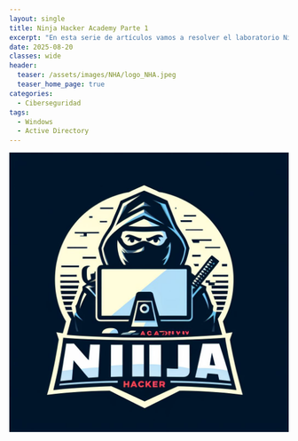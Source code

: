 ```yaml
---
layout: single
title: Ninja Hacker Academy Parte 1
excerpt: "En esta serie de artículos vamos a resolver el laboratorio Ninja Hacker Academy de la plataforma GOAD."
date: 2025-08-20
classes: wide
header:
  teaser: /assets/images/NHA/logo_NHA.jpeg
  teaser_home_page: true
categories:
  - Ciberseguridad
tags:
  - Windows
  - Active Directory
---
```


![](/assets/images/NHA/logo_NHA.jpeg)
